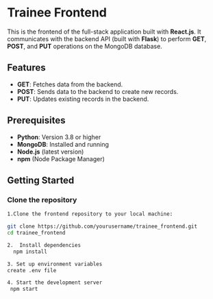

# Trainee Frontend

This is the frontend of the full-stack application built with **React.js**. It communicates with the backend API (built with **Flask**) to perform **GET**, **POST**, and **PUT** operations on the MongoDB database.

## Features

- **GET**: Fetches data from the backend.
- **POST**: Sends data to the backend to create new records.
- **PUT**: Updates existing records in the backend.

## Prerequisites 

- **Python**: Version 3.8 or higher
- **MongoDB**: Installed and running
- **Node.js** (latest version)
- **npm** (Node Package Manager)

## Getting Started

### Clone the repository

```bash
1.Clone the frontend repository to your local machine:

git clone https://github.com/yourusername/trainee_frontend.git
cd trainee_frontend

2.  Install dependencies
  npm install

3. Set up environment variables
create .env file

4. Start the development server
 npm start
